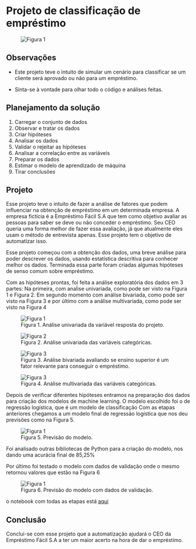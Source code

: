 # Projeto de classificação de empréstimo

<figure>
  <img src="./imagens/emprestimo1.jpg " alt="Figura 1" />
</figure>

## Observações
* Este projeto teve o intuito de simular um cenário para classificar se um cliente será aprovado ou não para um empréstimo.

* Sinta-se à vontade para olhar todo o código e análises feitas.

## Planejamento da solução
1. Carregar o conjunto de dados
2. Observar e tratar os dados
3. Criar hipóteses
4. Analisar os dados
5. Validar o rejeitar as hipóteses
6. Analisar a correlação entre as variáveis
7. Preparar os dados
8. Estimar o modelo de aprendizado de máquina
9. Tirar conclusões

## Projeto

Esse projeto teve o intuito de fazer a análise de fatores que podem influenciar na obtenção de empréstimo em um determinada empresa. A empresa fictícia é a Empréstimo Fácil S.A que tem como objetivo avaliar as pessoas para saber se deve ou não conceder o empréstimo. Seu CEO queria uma forma melhor de fazer essa avaliação, já que atualmente eles usam o método de entrevista apenas. Esse projeto tem o objetivo de automatizar isso.

Esse projeto começou com a obtenção dos dados, uma breve análise para poder descrever os dados, usando estatística descritiva para conhecer melhor os dados. Terminada essa parte  foram criadas algumas hipóteses de senso comum sobre empréstimo.

Com as hipóteses prontas, foi feita a análise exploratória dos dados em 3 partes: Na primeira, com anaĺise univariada, como pode ser visto na Figura 1 e Figura 2. Em segundo momento com análise bivariada, como pode ser visto na Figura 3 e por último com a análise multivariada, como pode ser visto na Figura 4

<figure>
  <img src="/assets/images/emprestimo1.png " alt="Figura 1" />
  <figcaption>Figura 1. Análise univariada da variável resposta do projeto.</figcaption>
</figure>

<figure>
  <img src="/assets/images/emprestimo2.png " alt="Figura 2" />
  <figcaption>Figura 2. Análise univariada das variáveis categóricas.</figcaption>
</figure>

<figure>
  <img src="/assets/images/emprestimo3.png " alt="Figura 3" />
  <figcaption>Figura 3. Análise bivariada avaliando se ensino superior é um fator relevante para conseguir o empréstimo.</figcaption>
</figure>


<figure>
  <img src="/assets/images/emprestimo4.png " alt="Figura 3" />
  <figcaption>Figura 4. Análise multivariada das variáveis categóricas.</figcaption>
</figure>


Depois de verificar diferentes hipóteses entramos na preparação dos dados para criação dos modelos de machine learning. O modelo escolhido foi o de regressão logística, que é um modelo de classificação Com as etapas anteriores chegamos a um modelo final de regressão logística que nos deu previsões como na Figura 5.

<figure>
  <img src="/assets/images/emprestimo5.png " alt="Figura 1" />
  <figcaption>Figura 5. Previsão do modelo.</figcaption>
</figure>

Foi analisado outras bibliotecas de Python para a criação do modelo, nos dando uma acurácia final de 85,25%

Por último foi testado o modelo com dados de validação onde o mesmo retornou valores que estão na Figura 6


<figure>
  <img src="/assets/images/emprestimo6.png " alt="Figura 1" />
  <figcaption>Figura 6. Previsão do modelo com dados de validação.</figcaption>
</figure>

o notebook com todas as etapas está [aqui](https://github.com/fhfraga/loan_predict/blob/master/previsao_emprestimo.ipynb)

## Conclusão
Conclui-se com esse projeto que a automatização ajudará o CEO da Empréstimo Fácil S.A a ter um maior acerto na hora de dar o empréstimo.
